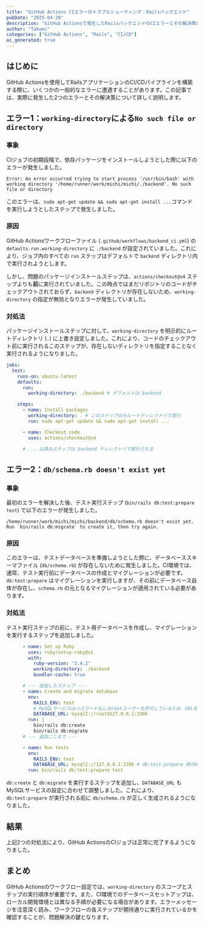 ```yaml
---
title: "GitHub Actions CIエラーのトラブルシューティング：Railsバックエンド"
pubDate: "2025-04-28"
description: "GitHub Actionsで発生したRailsバックエンドのCIエラーとその解決策について解説します。"
author: "Takumi"
categories: ["GitHub Actions", "Rails", "CI/CD"]
ai_generated: true
---
```


## はじめに

GitHub Actionsを使用してRailsアプリケーションのCI/CDパイプラインを構築する際に、いくつかの一般的なエラーに遭遇することがあります。この記事では、実際に発生した2つのエラーとその解決策について詳しく説明します。

## エラー1：`working-directory`による`No such file or directory`

### 事象

CIジョブの初期段階で、依存パッケージをインストールしようとした際に以下のエラーが発生しました。

```
Error: An error occurred trying to start process '/usr/bin/bash' with working directory '/home/runner/work/michi/michi/./backend'. No such file or directory
```

このエラーは、`sudo apt-get update && sudo apt-get install ...`コマンドを実行しようとしたステップで発生しました。

### 原因

GitHub Actionsワークフローファイル (`.github/workflows/backend_ci.yml`) の `defaults.run.working-directory` に `./backend` が設定されていました。これにより、ジョブ内のすべての `run` ステップはデフォルトで `backend` ディレクトリ内で実行されようとします。

しかし、問題のパッケージインストールステップは、`actions/checkout@v4` ステップよりも**前**に実行されていました。この時点ではまだリポジトリのコードがチェックアウトされておらず、`backend` ディレクトリが存在しないため、`working-directory` の指定が無効となりエラーが発生していました。

### 対処法

パッケージインストールステップに対して、`working-directory` を明示的にルートディレクトリ (`.`) に上書き設定しました。これにより、コードのチェックアウト前に実行されるこのステップが、存在しないディレクトリを指定することなく実行されるようになりました。

```yaml
jobs:
  test:
    runs-on: ubuntu-latest
    defaults:
      run:
        working-directory: ./backend # デフォルトは backend

    steps:
      - name: Install packages
        working-directory: . # このステップのみルートディレクトリで実行
        run: sudo apt-get update && sudo apt-get install ...

      - name: Checkout code
        uses: actions/checkout@v4

      # ... 以降のステップは backend ディレクトリで実行される
```

## エラー2：`db/schema.rb doesn't exist yet`

### 事象

最初のエラーを解決した後、テスト実行ステップ (`bin/rails db:test:prepare test`) で以下のエラーが発生しました。

```
/home/runner/work/michi/michi/backend/db/schema.rb doesn't exist yet. Run `bin/rails db:migrate` to create it, then try again.
```

### 原因

このエラーは、テストデータベースを準備しようとした際に、データベーススキーマファイル (`db/schema.rb`) が存在しないために発生しました。CI環境では、通常、テスト実行前にデータベースの作成とマイグレーションが必要です。`db:test:prepare` はマイグレーションを実行しますが、その前にデータベース自体が存在し、`schema.rb` の元となるマイグレーションが適用されている必要があります。

### 対処法

テスト実行ステップの前に、テスト用データベースを作成し、マイグレーションを実行するステップを追加しました。

```yaml
      - name: Set up Ruby
        uses: ruby/setup-ruby@v1
        with:
          ruby-version: "3.4.2"
          working-directory: ./backend
          bundler-cache: true

      # --- 追加したステップ ---
      - name: Create and migrate database
        env:
          RAILS_ENV: test
          # MySQLサービスはパスワードなしのrootユーザーを許可しているため、URLを調整
          DATABASE_URL: mysql2://root@127.0.0.1:3306
        run: |
          bin/rails db:create
          bin/rails db:migrate
      # --- 追加ここまで ---

      - name: Run tests
        env:
          RAILS_ENV: test
          DATABASE_URL: mysql2://127.0.0.1:3306 # db:test:prepare 用のURL
        run: bin/rails db:test:prepare test
```

`db:create` と `db:migrate` を実行するステップを追加し、`DATABASE_URL` もMySQLサービスの設定に合わせて調整しました。これにより、`db:test:prepare` が実行される前に `db/schema.rb` が正しく生成されるようになりました。

## 結果

上記2つの対処法により、GitHub ActionsのCIジョブは正常に完了するようになりました。

## まとめ

GitHub Actionsのワークフロー設定では、`working-directory` のスコープとステップの実行順序が重要です。また、CI環境でのデータベースセットアップは、ローカル開発環境とは異なる手順が必要になる場合があります。エラーメッセージを注意深く読み、ワークフローの各ステップが期待通りに実行されているかを確認することが、問題解決の鍵となります。

